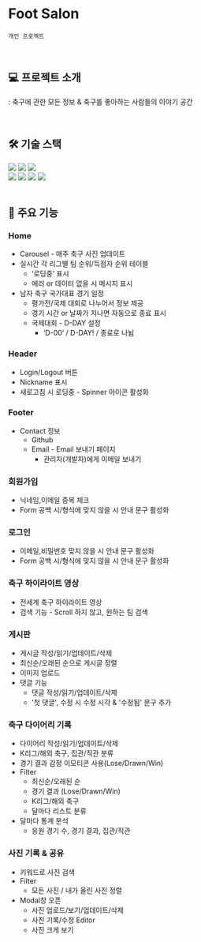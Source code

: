# Foot Salon
`개인 프로젝트`

<br>

## 💻 프로젝트 소개
: 축구에 관한 모든 정보 & 축구를 좋아하는 사람들의 이야기 공간

<br>

## 🛠 기술 스택
<div>
  <img src="https://img.shields.io/badge/React-61DAFB?style=flat-square&logo=React&logoColor=white"/>
  <img src="https://img.shields.io/badge/TypeScript-3178C6?style=flat-square&logo=TypeScript&logoColor=white"/>
  <img src="https://img.shields.io/badge/Firebase-FFCA28?style=flat-square&logo=Firebase&logoColor=white"/>
</div>
<div>
  <img src="https://img.shields.io/badge/Redux Toolkit-764ABC?style=flat-square&logo=Redux&logoColor=white"/>
  <img src="https://img.shields.io/badge/Axios-5A29E4?style=flat-square&logo=Axios&logoColor=white"/>
  <img src="https://img.shields.io/badge/Styled--components-DB7093?style=flat-square&logo=Styledcomponents&logoColor=white"/>
  <img src="https://img.shields.io/badge/Figma-F24E1E?style=flat-square&logo=Figma&logoColor=white"/>
</div>

<br>

## 📌 주요 기능
### Home
- Carousel - 매주 축구 사진 업데이트
- 실시간 각 리그별 팀 순위/득점자 순위 테이블
    - ‘로딩중’ 표시
    - 에러 or 데이터 없을 시 메시지 표시
- 남자 축구 국가대표 경기 일정
    - 평가전/국제 대회로 나누어서 정보 제공
    - 경기 시간 or 날짜가 지나면 자동으로 종료 표시
    - 국제대회 - D-DAY 설정
        - ‘D-00’ / D-DAY! / 종료로 나뉨
          
### Header
- Login/Logout 버튼
- Nickname 표시
- 새로고침 시 로딩중 - Spinner 아이콘 활성화

### Footer
- Contact 정보
    - Github
    - Email - Email 보내기 페이지
      - 관리자(개발자)에게 이메일 보내기
      
### 회원가입
- 닉네임,이메일 중복 체크
- Form 공백 시/형식에 맞지 않을 시 안내 문구 활성화
  
### 로그인
- 이메일,비밀번호 맞지 않을 시 안내 문구 활성화
- Form 공백 시/형식에 맞지 않을 시 안내 문구 활성화
  
### 축구 하이라이트 영상
* 전세계 축구 하이라이트 영상
* 검색 기능 - Scroll 하지 않고, 원하는 팀 검색

### 게시판
- 게시글 작성/읽기/업데이트/삭제 
- 최신순/오래된 순으로 게시글 정렬
- 이미지 업로드
- 댓글 기능
    - 댓글 작성/읽기/업데이트/삭제
    - '첫 댓글', 수정 시 수정 시각 & '수정됨' 문구 추가
 
### 축구 다이어리 기록
- 다이어리 작성/읽기/업데이트/삭제
- K리그/해외 축구, 집관/직관 분류
- 경기 결과 감정 이모티콘 사용(Lose/Drawn/Win)
- Filter
    - 최신순/오래된 순
    - 경기 결과 (Lose/Drawn/Win)
    - K리그/해외 축구
    - 달마다 리스트 분류
- 달마다 통계 분석
    - 응원 경기 수, 경기 결과, 집관/직관
      
### 사진 기록 & 공유
- 키워드로 사진 검색
- Filter
    - 모든 사진 / 내가 올린 사진 정렬
- Modal창 오픈
    - 사진 업로드/보기/업데이트/삭제
    - 사진 기록/수정 Editor
    - 사진 크게 보기
